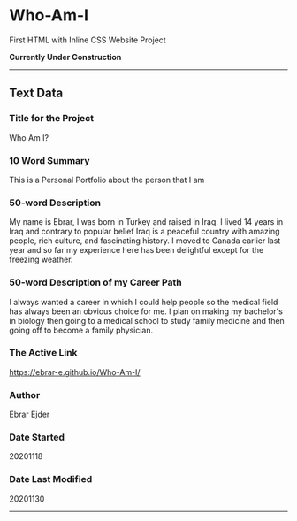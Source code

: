 # Who-Am-I
First HTML with Inline CSS Website Project

**Currently Under Construction**


---
## Text Data

### Title for the Project
Who Am I?

### 10 Word Summary
This is a Personal Portfolio about the person that I am

### 50-word Description
My name is Ebrar, I was born in Turkey and raised in Iraq. I lived 14 years in Iraq and contrary to popular belief
Iraq is a peaceful country with amazing people, rich culture, and fascinating history. I moved to Canada earlier
last year and so far my experience here has been delightful except for the freezing weather.

### 50-word Description of my Career Path
I always wanted a career in which I could help people so the medical field has always been an obvious choice for me. I plan on making my bachelor's in biology then going to a medical school to study family medicine and then going off to become a family physician.

### The Active Link
 https://ebrar-e.github.io/Who-Am-I/

### Author
Ebrar Ejder

### Date Started
20201118

### Date Last Modified
20201130


---
